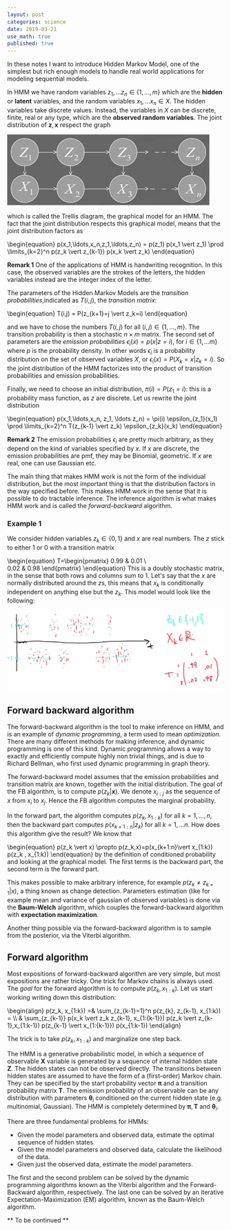```yaml
---
layout: post
categories: science
date: 2019-03-21
use_math: true
published: true
---
```


In these notes I want to introduce Hidden Markov Model, one of the simplest but rich enough models to handle real world applications for modeling sequential models.

In HMM we have random variables $z_1,\ldots z_n \in \{ 1,\ldots,m \}$ which are the **hidden** or **latent** variables, and the random variables $x_1,\ldots x_n \in X$. The hidden variables take discrete values. Instead, the variables in $X$ can be discrete, finite, real or any type, which are the **observed random variables**.
The joint distribution of $\mathbf{z},\mathbf{x}$ respect the graph

<img src="/static/postfigures/hmm.png">

which is called the Trellis diagram, the graphical model for an HMM.
The fact that the joint distribution respects this graphical model, means that the joint distribution factors as

\begin{equation}
p(x_1,\ldots,x_n,z_1,\ldots,z_n) = p(z_1) p(x_1 \vert z_1) \prod \limits_{k=2}^n p(z_k \vert z_{k-1}) p(x_k \vert z_k)
\end{equation}

**Remark 1** One of the applications of HMM is handwriting recognition. In this case, the observed variables are the strokes of the letters, the hidden variables instead are the integer index of the letter.

The parameters of the Hidden Markov Models are the *transition probabilities*,indicated as $T(i,j)$, the *transition matrix*:

\begin{equation}
T(i,j) = P(z_{k+1}=j \vert z_k=i)
\end{equation}

and we have to chose the numbers $T(i,j)$ for all $(i,j)\in \{1,\ldots,m\}$. The transition probability is then a stochastic $n\times m$ matrix.
The second set of parameters are the *emission probabilities* $\epsilon_i(x) = p(x \vert z=i)$, for $i \in \{1,\ldots m\}$ where $p$ is the probability density. In other words $\epsilon_i$ is a probability distribution on the set of observed variables $X$, or $\epsilon_i(x)=P(X_k=x \vert z_k=i)$.
So the joint distribution of the HMM factorizes into the product of transition probabilities and emission probabilities.

Finally, we need to choose an initial distribution, $\pi(i) = P(z_1=i)$: this is a probability mass function, as $z$ are discrete.
Let us rewrite the joint distribution

\begin{equation}
p(x_1,\ldots,x_n, z_1, \ldots z_n) = \pi(i) \epsilon_{z_1}(x_1) \prod \limits_{k=2}^n T(z_{k-1} \vert z_k) \epsilon_{z_k}(x_k)
\end{equation}

**Remark 2** The emission probabilities $\epsilon_i$ are pretty much arbitrary, as they depend on the kind of variables specified by $x$. If $x$ are discrete, the emission probabilities are pmf, they may be Binomial, geometric. If $x$ are real, one can use Gaussian etc.

The main thing that makes HMM work is not the form of the individual distribution, but the most important thing is that the distribution factors in the way specified before. This makes HMM work in the sense that it is possible to do tractable inference.
The inference algorithm is what makes HMM work and is called the *forward-backward* algorithm.

### Example 1
We consider hidden variables $z_k \in \{0,1\}$ and $x$ are real numbers. The $z$ stick to either 1 or 0 with a transition matrix

\begin{equation}
T=\begin{pmatrix}
0.99 & 0.01 \\\
0.02 & 0.98
\end{pmatrix}
\end{equation}
This is a doubly stochastic matrix, in the sense that both rows and columns sum to 1.
Let's say that the $x$ are normally distributed around the $z$s, this means that $x_k$ is conditionally independent on anything else but the $z_k$.
This model would look like the following:

<img src="/static/postfigures/hmm2.png" >

## Forward backward algorithm
The forward-backward algorithm is the tool to make inference on HMM, and is an example of *dynamic programming*, a term used to mean *optimization*.
There are many different methods for making inference, and dynamic programming is one of this kind.
Dynamic programming allows a way to exactly and efficiently compute highly non trivial things, and is due to Richard Bellman, who first used dynamic programming in graph theory.

The forward-backward model assumes that the emission probabilities and transition matrix are known, together with the initial distribution.
The goal of the FB algorithm, is to compute $p(z_k \vert\mathbf{x})$. We denote $x_{i:j}$ as the sequence of $x$ from $x_i$ to $x_j$.
Hence the FB algorithm computes the marginal probability.

In the forward part, the algorithm computes $p(z_k, x_{1:k})$ for all $k=1,\ldots,n$, then the backward part computes $p(x_{k+1:n} \vert z_k)$ for all $k=1,\ldots n$.
How does this algorithm give the result?
We know that

\begin{equation}
p(z_k \vert x) \propto p(z_k,x)=p(x_{k+1:n}\vert x_{1:k}) p(z_k , x_{1:k})
\end{equation}
by the definition of conditioned probability and looking at the graphical model.
The first terms is the backward part, the second term is the forward part.

This makes possible to make arbitrary inference, for example $p(z_k \neq z_{k+1} \vert x)$, a thing known as change detection.
Parameters estimation (like for example mean and variance of gaussian of observed variables) is done via the **Baum-Welch** algorithm, which couples the forward-backward algorithm with **expectation maximization**.

Another thing possible via the forward-backward algorithm is to sample from the posterior, via the Viterbi algorithm.

## Forward algorithm

Most expositions of forward-backward algorithm are very simple, but most expositions are rather tricky. One trick for Markov chains is always used.
The *goal* for the forward algorithm is to compute $p(z_k, x_{1:k})$. Let us start working writing down this distribution:

\begin{align}
p(z_k, x_{1:k}) =& \sum_{z_{k-1}=1}^n p(z_{k}, z_{k-1}, x_{1:k}) = \\\\ & \sum_{z_{k-1}} p(x_k \vert z_k z_{k-1}, x_{1:{k-1}}) p(z_k \vert z_{k-1},x_{1:k-1}) p(z_{k-1} \vert x_{1:{k-1}}) p(x_{1:k-1})
\end{align}

The trick is to take $p(z_k, x_{1:k})$ and marginalize one step back. 


The HMM is a generative probabilistic model, in which a sequence of observable $\mathbf{X}$ variable is generated by a sequence of internal hidden state $\mathbf{Z}$.
The hidden states can not be observed directly.
The transitions between hidden states are assumed to have the form of a (first-order) Markov chain.
They can be specified by the start probability vector $\boldsymbol \pi$ and a transition probability matrix $\mathbf{T}$.
The emission probability of an observable can be any distribution with parameters $\boldsymbol \theta_i$ conditioned on the current hidden state (e.g. multinomial, Gaussian).
The HMM is completely determined by $\boldsymbol \pi, \mathbf{T}$ and $\boldsymbol \theta_i$.

There are three fundamental problems for HMMs:

-    Given the model parameters and observed data, estimate the optimal sequence of hidden states.
-    Given the model parameters and observed data, calculate the likelihood of the data.
-    Given just the observed data, estimate the model parameters.

The first and the second problem can be solved by the dynamic programming algorithms known as the Viterbi algorithm and the Forward-Backward algorithm, respectively. The last one can be solved by an iterative Expectation-Maximization (EM) algorithm, known as the Baum-Welch algorithm.

**  To be continued **
<!-- Continuare da minuto 5:00 di [questo video](https://www.youtube.com/watch?v=M7afek1nEKM) -->
